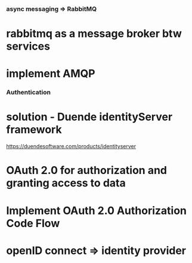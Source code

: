 ### async messaging => RabbitMQ

# rabbitmq as a message broker btw services

# implement AMQP

### Authentication

# solution - Duende identityServer framework

https://duendesoftware.com/products/identityserver

# OAuth 2.0 for authorization and granting access to data

# Implement OAuth 2.0 Authorization Code Flow

# openID connect => identity provider
